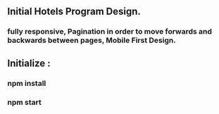 ## Initial Hotels Program Design.
### fully responsive, Pagination in order to move forwards and backwards between pages, Mobile First Design.
## Initialize : 
### npm install
### npm start
